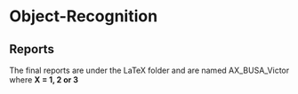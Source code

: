 # Object-Recognition

## Reports
The final reports are under the LaTeX folder and are named AX_BUSA_Victor where __X = 1, 2 or 3__
